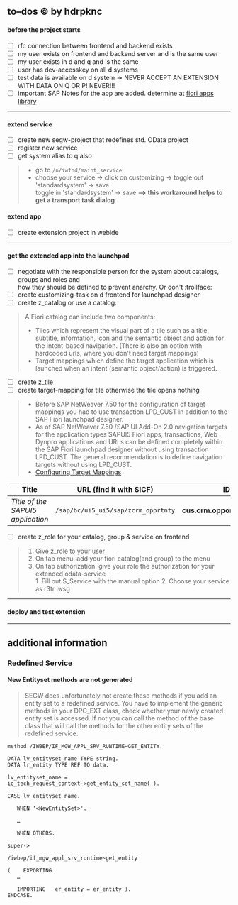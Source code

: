
## to–dos :copyright: by hdrpknc
#### before the project starts
- [ ] rfc connection between frontend and backend exists
- [ ] my user exists on frontend and backend server and is the same user
- [ ] my user exists in d and q and is the same
- [ ] user has dev-accesskey on all d systems
- [ ] test data is available on d system -> NEVER ACCEPT AN EXTENSION WITH DATA ON Q OR P! NEVER!!! 
- [ ] important SAP Notes for the app are added. determine at [fiori apps library](https://fioriappslibrary.hana.ondemand.com/sap/fix/externalViewer/#/home)
____________________________________
#### extend service
- [ ] create new segw-project that redefines std. OData project 
- [ ] register new service
- [ ] get system alias to q also
> * go to `/n/iwfnd/maint_service`
> * choose your service -> click on customizing -> toggle out 'standardsystem' -> save     
>   toggle in 'standardsystem' -> save **--> this workaround helps to get a transport task dialog**
#### extend app
- [ ] create extension project in webide
__________________________________
#### get the extended app into the launchpad
- [ ] negotiate with the responsible person for the system about catalogs, groups and roles and     
how they should be defined to prevent anarchy. Or don't  :trollface:
- [ ] create customizing-task on d frontend for launchpad designer    
- [ ] create z_catalog or use a catalog: 
> A Fiori catalog can include two components:
> * Tiles which represent the visual part of a tile such as a title, subtitle, information, icon and the semantic object and action for the intent-based navigation. (There is also an option with hardcoded urls, where you don't need target mappings)
> * Target mappings which define the target application which is launched when an intent (semantic object/action) is triggered.
- [ ] create z_tile
- [ ] create target-mapping for tile otherwise the tile opens nothing 
> * Before SAP NetWeaver 7.50 for the configuration of target mappings you had to use transaction LPD_CUST in addition to the SAP Fiori launchpad designer. 
> * As of SAP NetWeaver 7.50 /SAP UI Add-On 2.0 navigation targets for the application types SAPUI5 Fiori apps, transactions, Web Dynpro applications and URLs can be defined completely within the SAP Fiori launchpad designer without using transaction LPD_CUST. The general recommendation is to define navigation targets without using LPD_CUST.    
> * [Configuring Target Mappings](https://help.sap.com/viewer/a7b390faab1140c087b8926571e942b7/7.52.0/en-US/33daedef95454af68903ef1238aa0373.html)     

Title | URL (find it with SICF) | ID (in the Component.js)
--- | --- | ---
*Title of the SAPUI5 application* | `/sap/bc/ui5_ui5/sap/zcrm_opprtnty` | **cus.crm.opportunity.CRM_OPPRTNTYExtension**

- [ ] create z_role for your catalog, group & service on frontend
> 1. Give z_role to your user
> 2. On tab menu: add your fiori catalog(and group) to the menu
> 3. On tab authorization: give your role the authorization for your extended odata-service    
      1. Fill out S_Service with the manual option
      2. Choose your service as r3tr iwsg 
_____________________________________
#### deploy and test extension
_____________________________________

## additional information
### Redefined Service
#### New Entityset methods are not generated
> SEGW does unfortunately not create these methods if you add an entity set to a redefined service.
> You have to implement the generic methods in your DPC_EXT class, check whether your newly created entity set is accessed.
> If not you can call the method of the base class that will call the methods for the other entity sets of the redefined service.
```ABAP
method /IWBEP/IF_MGW_APPL_SRV_RUNTIME~GET_ENTITY.

DATA lv_entityset_name TYPE string. 
DATA lr_entity TYPE REF TO data.

lv_entityset_name = 
io_tech_request_context->get_entity_set_name( ).

CASE lv_entityset_name. 

   WHEN ‘<NewEntitySet>'. 

   …

   WHEN OTHERS.

super->

/iwbep/if_mgw_appl_srv_runtime~get_entity

(    EXPORTING
   …
   
   IMPORTING   er_entity = er_entity ).
ENDCASE.
```
